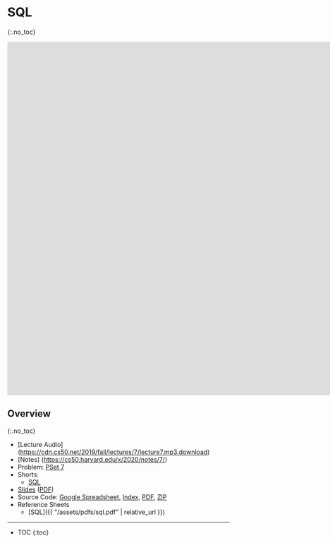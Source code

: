 # SQL
{:.no_toc}

<iframe width="1680" height="801" src="https://www.youtube.com/embed/u5pDdEKnbKA" frameborder="0" allow="accelerometer; autoplay; encrypted-media; gyroscope; picture-in-picture" allowfullscreen></iframe>

## Overview
{:.no_toc}

* [Lecture Audio] (https://cdn.cs50.net/2019/fall/lectures/7/lecture7.mp3.download)
* [Notes] (https://cs50.harvard.edu/x/2020/notes/7/)
* Problem: [PSet 7](https://cs50.harvard.edu/x/2020/psets/7/)
* Shorts:
  * [SQL](https://www.youtube.com/watch?v=AywtnUjQ6X4)
* [Slides](https://docs.google.com/presentation/d/1Ydz-FLPOBvmJv215WckMyjhlZVnNk66h5yHhZ-yDsc4/edit?usp=sharing) ([PDF](https://cdn.cs50.net/2019/fall/lectures/7/lecture7.pdf))
* Source Code: [Google Spreadsheet](https://docs.google.com/spreadsheets/d/1nOmVN24bG3PHP0e-A47D101-FcSh0VfpK1EnVKNz1ns/edit?usp=sharing), [Index](https://cdn.cs50.net/2019/fall/lectures/7/src7/), [PDF](https://cdn.cs50.net/2019/fall/lectures/7/src7.pdf), [ZIP](https://cdn.cs50.net/2019/fall/lectures/7/src7.zip)
* Reference Sheets
  * [SQL]({{ "/assets/pdfs/sql.pdf" | relative_url }})
  
***

* TOC
{:toc}

<!--

## Last time (and next time)

* We've been introduced to web programming, where we've learned to use Flask, a framework written in the language of Python, to build dynamic web-based applications.
* The internal structure of our applications have followed a paradigm, or methodology, called MVC, Model-View-Controller, where code used for different functions are organized in different files and folders, and interact with each other in predictable ways.
* But until now, we haven't had much code in our Model layer. We've used CSVs to read and write data, but those rows of text are a bit clunky to work with.
* CS50 Finance will use a database language, SQL, to work with data more efficiently. It will also use a real third-party API, application programming interface, to get real-time data on stock prices, allowing users to "buy" and "sell" virtual stocks. We'll be able to access the API's functions by reading its documentation.

## Logging in

* When we log in to a website, with our username and password, we're not prompted to log in again for each page we visit after, usually until we explicitly log out.
* It turns out that there is another web technology called **cookies**, small pieces of data that a website can ask a browser to store on a user's computer. Then, when the browser visits that website again, it will automatically send that cookie back, like a virtual handstamp that identifies ourself to the server, without having to enter our login information again. The cookie might store a long random string, to prevent adversaries from easily guessing it, and the server will remember that it corresponds to our account.
* When we visit a site like Gmail for the first time, our browser will send HTTP headers like this:
  ```
  GET / HTTP/1.1
  Host: gmail.com
  ...
  ```
* Then, Gmail's server will reply with the login page. After we successfully log in, Gmail's server will then reply with headers like this:
  ```
  HTTP/1.1 200 OK
  Content-Type: text/html
  Set-Cookie: session=value
  ...
  ```
  * The `Set-Cookie` header asks our browser to save the `session` and `value` key-value pair to our computer; `value` will be a long random string or number that identifies us to the server.
  * If we, as the user, set our browser to not save cookies, we'll have to log in for every page we visit. But cookies might also identify us to advertisers, who can then track us across different sites we visit, if those sites include embedded images or scripts that are from the same third-party advertising service. So political entities like the EU have passed laws to help ensure companies behind websites are explicit to users about the purpose of cookies they want to store.
* When we visit Gmail again later, our browser will send the same value back as part of the `Cookie` header:
  ```
  GET / HTTP/1.1
  Host: gmail.com
  Cookie: session=value
  ...
  ```
  * And cookies can be set to expire by the server, which is why after some number of days, we might be asked to log in again.
* In today's source code directory in the CS50 IDE, we'll first look at the example called `store`. We'll `cd` into the `store` directory, and call `flask run` in our terminal to start our IDE's web server. Then, we can visit the link to see a simple "store":<br>
  ![webpage with input boxes of 0 for Foo, 0 for Bar, 0 for Baz, with button labeled Purchase and link to View your shopping cart](/store.png)
  * We can change the quantity of each item, and click "Purchase" to see them added to a virtual cart that tell us the count of each item we have.
  * We can keep shopping, but even if we close the window and reopen it, we see that our cart still saved the number of each item we added before.
* With cookies, we can implement **sessions** on our server. A session is an abstraction of saved state for each user's visit to our website; our server might give me a cookie with `session=12345` and you a cookie with `session=78910`, and store some data for each user who visits, based on that session value.
* With Flask, we only need a few lines of code to use this abstraction:
  ```python
  ...
  from flask_session import Session
  ...
  app.config["SESSION_PERMANENT"] = False
  app.config["SESSION_TYPE"] = "filesystem"
  Session(app)
  ...
  @app.route("/update", methods=["POST"])
  def update():
      for item in request.form:
          session[item] = int(request.form.get(item))
      return redirect("/cart")
  ```
  * We set up our Flask app to use the Session library, and in each of our routes, we'll have access to a `session` dictionary, which we can store data in our server's memory or filesystem for each specific user.
  * We'll introduce this library in a bit more detail in this week's problem set.

## Databases

* So far, we've seen how we can store data in CSV files. But finding data requires linear search, and we have to open, read, change, and save the entire file if we want to make a change.
* Databases are a set of data, usually organized and managed by some software for us. Database management software such as MySQL and Postgres commonly allow for selecting, inserting, updating, and deleting data with a language called SQL, Structured Query Language.
* A spreadsheet with rows and columns is like a simple database. Each column is a specific field of data, and each row contains values for one entry in the database.
* For example, we might store information about students, with a column for an ID, a column for a name, and so on.
* We might have different sheets, or tabs, within the same spreadsheet, and in databases these would be called tables.
* With Google Sheets, we can create a spreadsheet called "university", and create two sheets within that, one called "students" and one called "faculty":<br>
  ![sheet labeled faculty with columns labeled id, name, department, email, phone](/faculty.png)
* With a database, we can represent data in the same way, and SQL also requires us to specify the type of data we want to store in each field. By specifying the type, our database software can store and optimize our data more efficiently.
* There are different variants, or dialects, of SQL, depending on what database program we're using. In SQLite, a popular, lightweight software we'll be using, data types include:
  * `BLOB`
  * `INTEGER`
  * `NUMERIC`
  * `REAL`
  * `TEXT`
* And within the `INTEGER` type, we might specify the size as a `smallint`, `integer`, or `bigint`, each of which might be stored with a different number of bytes. We might be tempted to use a `bigint`, for example, but that might use unnecessary space and be more and more costly as we have more and more rows to store.
* `REAL` numbers can be a `real` type for a floating-point number, or `double precision`, with more bytes allocated.
* The `NUMERIC` type represents other types of numbers, such as a `boolean`. `date`, `datetime`, `numeric(scale, precision)` (for decimal numbers with a specific number of digits), `time`, and `timestamp`.
* A `TEXT` field can be a `char(n)` field, a fixed number of characters; a `varchar(n)`, a variable number of characters up to _n_, or a larger `text` field with no specified maximum. And we can infer, from our experience with arrays in C, that a fixed number of characters for each row would be faster to index into, since we can calculate exactly where each value will be. Our database software will provide this abstraction, and use the right data structures and algorithms for storing and accessing our data, faster than something we might be able to implement ourselves.

## SQLite

* We can open the CS50 IDE and use the terminal to explore SQLite, a popular database management software. SQLite is a technology for storing data on a server's disk as a binary file, so it doesn't have a server or other software to set up. (Other technologies, like Postgres and MySQL, use a running program that acts as a database server, which has better performance but requires some configuration and memory.) Instead, we'll use the `sqlite3` program on our IDE as a human interface to a database file, and in our code, we'll use abstractions that can open and work with an SQLite database file.
* We'll start by typing `sqlite3 froshims3.db`, and we'll be able to create a table in that database with a command like `CREATE TABLE 'registrants' ('id' integer, 'name' varchar(255), 'dorm' varchar(255));`. We specify the name of our new table, and for each column or field, the type of data. And by convention, we use 255 for our `varchar` fields, since that used to be the maximum for many older databases, and are probably enough for all realistic possibilities, without being too excessive.
* Nothing happens at our command line after, but we can type `.schema` and see the schema, or description, of our table:<br>
  ![.schema command in sqlite in command line, showing our original CREATE TABLE command](/schema.png)
* We can add a row to our table with `INSERT INTO registrants (id, name, dorm) VALUES(1, 'Brian', 'Pennypacker');`, and conventionally the uppercased words are SQL keywords, while the rest are words specific to our data.
* We can see our table with `SELECT * FROM registrants;`, and see our table printed out.
* And we can easily filter our data with `SELECT * FROM registrants WHERE dorm = 'Matthews';`. We can specify just the fields we want to get back, too, with something like `SELECT name FROM registrants WHERE dorm = 'Matthews';`
* We can change rows with something like `UPDATE registrants SET dorm = 'Canaday' WHERE id = 1;`.
* We can delete rows with something like `DELETE FROM registrants WHERE id = 1;`.
* The CS50 IDE also has a graphical program, phpLiteAdmin, which can open SQLite files too. We can double-click `froshims3` in our files list on the IDE, and be able to browse rows. We can try to insert a row, too, by clicking on the name of the table and the Insert link, and see the SQL that phpLiteAdmin runs:<br>
  ![phpLiteAdmin showing INSERT command](/phpliteadmin.png)
* We can start over by deleting the file `froshims3.db`, and creating a blank file with the same name. Now we can double-click it, and phpLiteAdmin will let us create a new table. We'll create 7 fields this time, and we'll have more options:<br>
  ![phpLiteAdmin showing Create new table with Field, Type, Primary Key, Autoincrement, Not NULL, and Default Value options for each field](/phpliteadmin.png)
  * For our first field, `id`, we'll make that an `integer`, and we can use the Primary Key option to indicate to our database that this column will be the one used to uniquely identify each record. We'll use autoincrement so our database will automatically provide the next value for `id` each time we add a record, and the Not Null option ensures that there is a value for that field for each record.
  * Then we'll have a `name` field that is a `varchar` with a maximum length of 255, and make that Not NULL.
  * We'll have a `dorm` field, `varchar` with a maximum length of 255, and a `phone` field that we'll set to a fixed `char` of 10 characters. If we were to use a numeric field, phone numbers that start with 0 would lose those leading zeroes, and we might consider needing more characters if we wanted to support international phone numbers.
  * We'll have an `email` field as a `varchar` with maximum length 255, and store a `birthdate` as a `date`. For `sports`, there might be more information we need someday, so we'll have that as a `varchar` with a maximum length of 1024, an even power of 2.
* We can add fields to the table later, too.
* We can click the SQL tab to insert rows manually, or use the Insert tab, but writing code to execute queries will be lead to the most organized data, since we'll be able to set everything consistently.

## SQL

* We can import the CS50 SQL library to execute queries easily, with `lecture.py`:
  ```python
  from cs50 import SQL

  db = SQL("sqlite:///froshims.db")

  rows = db.execute("SELECT * FROM registrants)

  for row in rows:
      print(f"{row['name']} registered")
  ```
  * Here, we're opening a file called `froshims.db` in the same directory and calling it `db`, using `SQL` to open it. We call `db.execute` to run a query, and save the results into the `rows` list. Then, we can iterate over each row and print out any fields we'd like.
  * We can run `python lecture.py`, and the CS50 SQL library will also helpfully print a debug line showing what we sent to the database.
* Since we can query a database in Python, we can also integrate that into a Flask application. We can create a Flask `application.py` file:
  ```python
  from flask import Flask, render_template, request

  from cs50 import SQL

  app = Flask(__name__)

  db = SQL("sqlite:///lecture.db")

  @app.route("/")
  def index():
      rows = db.execute("SELECT * FROM registrants")
      return render_template("index.html", rows=rows)
  ```
  * We select everything from the `registrants` table and store that in a variable called `rows`.
  * Then, we pass the results, `rows`, to the template.
* In our template, `templates/index.html`, we'll iterate over a list of rows that are passed in, displaying each one's `name` field:
  ```html
  {% raw  %}{% extends "layout.html" %}

  {% block body %}

      <ul>
          {% for row in rows %}

              <li>{{ row["name"] }} registered</li>

          {% endfor %}
      </ul>

  {% endblock %}{% endraw %}
  ```
* We can implement a search functionality too, by adding a `q` URL parameter:
  ```python
  ...
  @app.route("/")
  def index():
      q = request.args.get("q")
      rows = db.execute(f"SELECT * FROM registrants WHERE name = '{q}'")
      return render_template("index.html", rows=rows)
  ```
  * Now, only rows that have a matching name will be returned to our template to display.

## lecture.db

* A sample database of music metadata, `lecture.db`, is in this week's source directory. Importantly, it demonstrates how we can relate data in different tables.
* With our database of students, we might have noticed that the `dorm` field will have the same strings repeated over and over again. Instead of storing the same data, we can store a reference to some other table of dorms, using fewer bytes to represent the same data.
* In the sample database, we have a table for Albums, Artists, and Tracks. In the Album table, each row has an AlbumId, Title, and ArtistId. The Artist table has an ArtistId and Name for each row, so by joining the two tables together, we can figure out the artist's name. And since each artist has multiple albums, we're saving space. If a row in the Artist table has more data, we can update it just once, rather than in every row of the Album table, if that data was repeated there.
* We can use phpLiteAdmin in the CS50 IDE, as before, to look at the tables and rows in `lecture.db`, and run a query like `SELECT * FROM Album WHERE ArtistId = 1;` to see all the albums by the artist with ID 1. We can use SQL to join tables, getting the artist's name too, with `SELECT * FROM Album, Artist WHERE Album.ArtistId = Artist.ArtistId;`. The `name` from the Artist table will also be selected (since we said `SELECT *`), and matched to each row in Album where the `ArtistId` field is the same. Another way to express the same idea would be `SELECT * FROM Artist JOIN Album ON Artist.ArtistId = Album.ArtistId;`.
* Normalizing our database is this method of storing redundant data once, and using a reference to another table as needed to save space, with a slight cost to performance and simplicity.
* In SQL, we can add a `UNIQUE` constraint to a field, without using it as a primary key. We can also indicate that a field should be an `INDEX`, where the database should build an index (with a tree, hash table, or some other data structure) for looking up fields more quickly. Finally a `FOREIGN KEY` is what we would call a field that refers to a row in some other table; for example, the `ArtistId` field in the `Album` table is a foreign key to the `Artist` table.
* SQL also has functions for numeric operations like `AVG`, `COUNT`, `MAX`, `MIN`, and `SUM`.

## Problems

* One problem with databases is **race conditions**, where the timing of two actions or events cause unexpected behavior.
* For example, when we sign up for a new account on a website, it might ask us for a username we'd like. If the username is taken already, we'll see a message that tells us so, and if not, we're able to start creating an account with that username. And if we take our time with putting in the rest of our information, that username might be taken by someone else by the time we actually submit the form. But if the web server didn't check again, there would be a problem where the same username is now reassigned to us!
* If two people, or web server threads, are checking the state of a variable at the exact same time, and then make a change based on that, after some amount of time, then there is a race condition in that window of time.
* Another example is two people, withdrawing money from two different ATMs at the exact same time, with the same account information. If the account has $100, but both people try to withdraw $100 at the same time, each ATM might check the account balance, see there is a balance of $100, and saves $0 back into the account. But each ATM did this, so a total of $200 would have been withdrawn!
* Another example involves two roommates and a fridge. The first roommate comes home, and sees that there is no milk in the fridge. So the first roommate leaves to the store to buy milk, and while they are at the store, the second roommate comes home, sees that there is no milk, and leaves for another store to get milk. Later, there will be two jugs of milk in the fridge. By leaving a note, we can solve this problem. We can even lock the fridge so that our roommate can't check whether there is milk, until we've gotten back.
* In the database world, we can also lock rows and tables. We can use **transactions**, where a set of actions is guaranteed to happen together. That property is called **atomicity**, where, for example, we can check the value of a row and change it, without anything else being able to read or change that value.
* We might have also seen some websites, like for airline tickets or hotel rooms, provide a window of time after we add something to our cart, that reserves it for us, letting us fill out our information without someone else purchasing it in the meantime.
* Another problem in SQL is called a **SQL injection attack**, where an adversary can execute their own commands on our database. Earlier, we passed in the `q` URL parameter to filter registrants based on their name, with `rows = db.execute(f"SELECT * FROM registrants WHERE name = '{q}'")`. But if `q` had the value of `Brian'; DELETE FROM registrants WHERE name = 'Brian`, it would end our previous statement and run another statement.
* To guard against this, we can sanitize user data, or escape characters like semicolons and single quotes, such that they are interpreted as part of the string, rather than special characters that end strings or commands.
* The CS50 SQL Library allows us to escape user input with the `execute` function, and we can write `rows = db.execute("SELECT * FROM registrants WHERE name = :name", name=q)` where we use a special placeholder, `:name`, that will be escaped before it is substituted into the string.
* Another example would be typing in `' OR '1' = '1` in a password field; if the query is `db.execute(f"SELECT * FROM users WHERE username = '{username}' AND password = '{password}'")`, then substituting that password would get us `db.execute("SELECT * FROM users  WHERE username = 'me@examplemailprovider.com' AND password = '' OR '1' = '1'")`, and that would select that user since `1 = 1`.
  * On the other hand, the escaped input would be substituted as `db.execute("SELECT * FROM users  WHERE username = 'me@examplemailprovider.com' AND password = '\' OR \'1\' = \'1'")`, preventing the intention of our command from being changed since the single quotes are escaped.

-->
